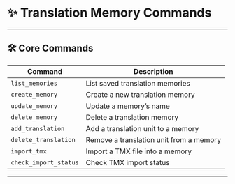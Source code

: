 # ✨ Translation Memory Commands

---

## 🛠️ Core Commands

| Command                | Description                               |
|------------------------|-------------------------------------------|
| `list_memories`       | List saved translation memories           |
| `create_memory`       | Create a new translation memory           |
| `update_memory`       | Update a memory’s name                    |
| `delete_memory`       | Delete a translation memory               |
| `add_translation`     | Add a translation unit to a memory        |
| `delete_translation`  | Remove a translation unit from a memory   |
| `import_tmx`          | Import a TMX file into a memory           |
| `check_import_status` | Check TMX import status                   |

---
